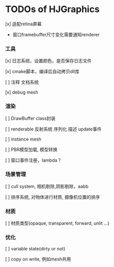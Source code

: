 # TODOs of HJGraphics
[x] 适配retina屏幕
- 窗口framebuffer尺寸变化需要通知renderer

### 工具

[x] 日志系统，设置颜色，是否保存日志文件

[x] cmake脚本，编译后自动拷贝dll库

[ ] 注释 文档系统

[x] debug mesh

### 渲染
[ ] DrawBuffer class封装

[ ] renderable 反射系统 序列化 描述 update事件 

[ ] instance mesh

[ ] PBR模型加载, 模型转换

[ ] 窗口事件注册，lambda？

### 场景管理

[ ] cull system, 相机剔除,阴影剔除，aabb

[ ] 排序系统, 对物体进行材质, 摄像机位置的排序

### 材质

[ ] 材质类型(opaque, transparent, forward, unlit ...)

### 优化
[ ] variable state(dirty or not)

[ ] copy on write, 例如mesh共用